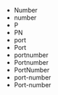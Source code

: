 ﻿- Number
- number
- P
- PN
- port
- Port
- portnumber
- Portnumber
- PortNumber
- port-number
- Port-number
